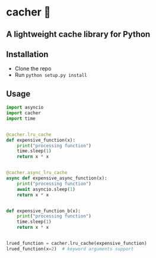 # cacher 🧳
## A lightweight cache library for Python

## Installation

- Clone the repo
- Run `python setup.py install`

## Usage

```python
import asyncio
import cacher
import time


@cacher.lru_cache
def expensive_function(x):
    print("processing function")
    time.sleep(1)
    return x * x


@cacher.async_lru_cache
async def expensive_async_function(x):
    print("processing function")
    await asyncio.sleep(1)
    return x * x


def expensive_function_b(x):
    print("processing function")
    time.sleep(1)
    return x * x


lrued_function = cacher.lru_cache(expensive_function)
lrued_function(x=2)  # keyword arguments support
```

